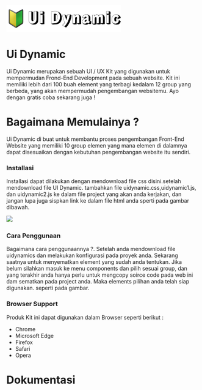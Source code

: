 <a href="https://uidynamic.github.io"><img src="https://raw.githubusercontent.com/uidynamic/download-uidynamic/main/logo.png" width="300px"></a>

<h1>Ui Dynamic</h1>
<p>Ui Dynamic merupakan sebuah UI / UX Kit yang digunakan untuk mempermudan Frond-End Development pada sebuah website. Kit ini memiliki lebih dari 100 buah element yang terbagi kedalam 12 group yang berbeda, yang akan mempermudah pengembangan websitemu. Ayo dengan gratis coba sekarang juga !</p>
<h1>Bagaimana Memulainya ?</h1>
<p>Ui Dynamic di buat untuk membantu proses pengembangan Front-End Website yang memiliki 10 group elemen yang mana elemen di dalamnya dapat disesuaikan dengan kebutuhan pengembangan website itu sendiri.</p>
<h3>Installasi</h3>
<p>Installasi dapat dilakukan dengan mendownload file css disini.setelah mendownload file UI Dynamic. tambahkan file uidynamic.css,uidynamic1.js, dan uidynamic2.js ke dalam file project yang akan anda kerjakan, dan jangan lupa juga sispkan link ke dalam file html anda sperti pada gambar dibawah.</p>
<img src="https://uidynamic.github.io/assets/images/sc1.png" width="600px">
<h3>Cara Penggunaan</h3>
<p>Bagaimana cara penggunaannya ?. Setelah anda mendownload file uidynamics dan melakukan konfigurasi pada proyek anda. Sekarang saatnya untuk menyematkan element yang sudah anda tentukan. Jika belum silahkan masuk ke menu components dan pilih sesuai group, dan yang terakhir anda hanya perlu untuk mengcopy soirce code pada web ini dam sematkan pada project anda. Maka elements pilihan anda telah siap digunakan. seperti pada gambar.</p>
<h3>Browser Support</h3>
<p>Produk Kit ini dapat digunakan dalam Browser seperti berikut :</p>
<ul>
  <li>Chrome</li>
  <li>Microsoft Edge</li>
  <li>Firefox</li>
  <li>Safari</li>
  <li>Opera</li>
 </ul>
 <h1>Dokumentasi</h1>

